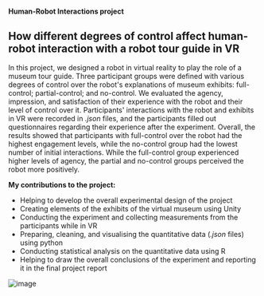 #### Human-Robot Interactions project
## How different degrees of control affect human-robot interaction with a robot tour guide in VR

In this project, we designed a robot in virtual reality to play the role of a museum tour guide. Three participant groups were defined with various degrees of control over the robot's explanations of museum exhibits: full-control; partial-control; and no-control. We evaluated the agency, impression, and satisfaction of their experience with the robot and their level of control over it. Participants' interactions with the robot and exhibits in VR were recorded in _.json_ files, and the participants filled out questionnaires regarding their experience after the experiment. Overall, the results showed that participants with full-control over the robot had the highest engagement levels, while the no-control group had the lowest number of initial interactions. While the full-control group experienced higher levels of agency, the partial and no-control groups perceived the robot more positively.


**My contributions to the project:**
- Helping to develop the overall experimental design of the project
- Creating elements of the exhibits of the virtual museum using Unity
- Conducting the experiment and collecting measurements from the participants while in VR
- Preparing, cleaning, and visualising the quantitative data (_.json_ files) using python
- Conducting statistical analysis on the quantitative data using R
- Helping to draw the overall conclusions of the experiment and reporting it in the final project report

![image](https://github.com/fatemehaa/Human-Robot-Interactions/assets/50797701/89bd44d2-d99a-42b7-8459-e9ab3959ccee)
